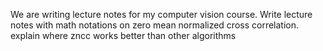 We are writing lecture notes for my computer vision course. Write lecture notes with math notations  on zero mean normalized cross correlation. explain where zncc works better than other algorithms

